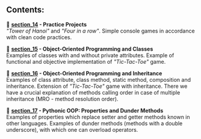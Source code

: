 ## **Contents:**

:snake: **[section_14](https://github.com/mateuszk098/python_learning_tools/tree/master/beyond_the_basic_stuff/section_14) - Practice Projects**
<br /> _"Tower of Hanoi"_ and _"Four in a row"_. Simple console games in accordance with clean code practices.

:snake: **[section_15](https://github.com/mateuszk098/python_learning_tools/tree/master/beyond_the_basic_stuff/section_15) - Object-Oriented Programming and Classes** <br /> Examples of classes with and without private attributes. Example of functional and objective implementation of _"Tic-Tac-Toe"_ game.

:snake: **[section_16](https://github.com/mateuszk098/python_learning_tools/tree/master/beyond_the_basic_stuff/section_16) - Object-Oriented Programming and Inheritance** <br /> Examples of class attribute, class method, static method, composition and inheritance. Extension of _"Tic-Tac-Toe"_ game with inheritance. There we have a crucial explanation of methods calling order in case of multiple inheritance (MRO - method resolution order).

:snake: **[section_17](https://github.com/mateuszk098/python_learning_tools/tree/master/beyond_the_basic_stuff/section_17) - Pythonic OOP: Properties and Dunder Methods** <br /> Examples of properties which replace setter and getter methods known in other languages. Examples of dunder methods (methods with a double underscore), with which one can overload operators.